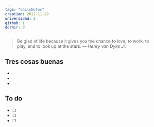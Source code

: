 ```yaml
---
tags: "dailyNotes"
creation: 2022-11-29
universidad: 2
github: 1
dormir: 0
---
```


> Be glad of life because it gives you the chance to love, to work, to play, and to look up at the stars.
> — <cite>Henry van Dyke Jr.</cite>

## Tres cosas buenas 
- 
- 
- 

## To do
- [ ] 
- [ ] 
- [ ] 
